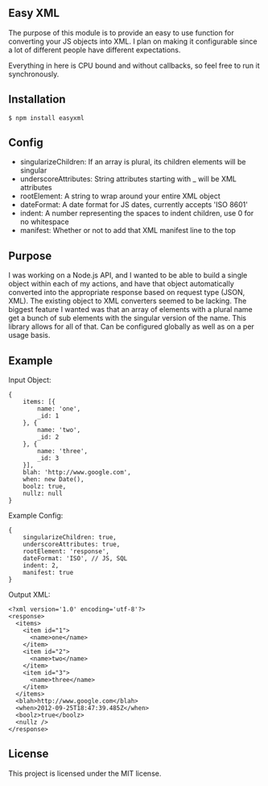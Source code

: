 ## Easy XML

The purpose of this module is to provide an easy to use function for
converting your JS objects into XML. I plan on making it configurable
since a lot of different people have different expectations.

Everything in here is CPU bound and without callbacks, so feel free to run
it synchronously.

## Installation

    $ npm install easyxml

## Config

* singularizeChildren: If an array is plural, its children elements will be singular
* underscoreAttributes: String attributes starting with _ will be XML attributes
* rootElement: A string to wrap around your entire XML object
* dateFormat: A date format for JS dates, currently accepts 'ISO 8601'
* indent: A number representing the spaces to indent children, use 0 for no whitespace
* manifest: Whether or not to add that XML manifest line to the top

## Purpose

I was working on a Node.js API, and I wanted to be able to build a single
object within each of my actions, and have that object automatically
converted into the appropriate response based on request type (JSON, XML).
The existing object to XML converters seemed to be lacking. The biggest
feature I wanted was that an array of elements with a plural name get a
bunch of sub elements with the singular version of the name. This library
allows for all of that. Can be configured globally as well as on a per
usage basis.

## Example

Input Object:

    {
        items: [{
            name: 'one',
            _id: 1
        }, {
            name: 'two',
            _id: 2
        }, {
            name: 'three',
            _id: 3
        }],
        blah: 'http://www.google.com',
        when: new Date(),
        boolz: true,
        nullz: null
    }

Example Config:

    {
        singularizeChildren: true,
        underscoreAttributes: true,
        rootElement: 'response',
        dateFormat: 'ISO', // JS, SQL
        indent: 2,
        manifest: true
    }

Output XML:

    <?xml version='1.0' encoding='utf-8'?>
    <response>
      <items>
        <item id="1">
          <name>one</name>
        </item>
        <item id="2">
          <name>two</name>
        </item>
        <item id="3">
          <name>three</name>
        </item>
      </items>
      <blah>http://www.google.com</blah>
      <when>2012-09-25T18:47:39.485Z</when>
      <boolz>true</boolz>
      <nullz />
    </response>

## License

This project is licensed under the MIT license.
